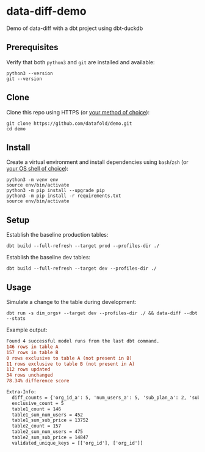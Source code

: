 # data-diff-demo
Demo of data-diff with a dbt project using dbt-duckdb

## Prerequisites

Verify that both `python3` and `git` are installed and available:
```shell
python3 --version
git --version
```

## Clone

Clone this repo using HTTPS (or [your method of choice](docs/clone.md)):

```shell
git clone https://github.com/datafold/demo.git
cd demo
```

</details>

## Install
Create a virtual environment and install dependencies using `bash`/`zsh` (or [your OS shell of choice](docs/virtual-environment.md)):

```shell
python3 -m venv env
source env/bin/activate
python3 -m pip install --upgrade pip
python3 -m pip install -r requirements.txt
source env/bin/activate
```

## Setup

Establish the baseline production tables:
```shell
dbt build --full-refresh --target prod --profiles-dir ./
```

Establish the baseline dev tables:
```shell
dbt build --full-refresh --target dev --profiles-dir ./
```

## Usage

Simulate a change to the table during development:
```
dbt run -s dim_orgs+ --target dev --profiles-dir ./ && data-diff --dbt --stats
```

Example output:
```diff
Found 4 successful model runs from the last dbt command.
146 rows in table A
157 rows in table B
0 rows exclusive to table A (not present in B)
11 rows exclusive to table B (not present in A)
112 rows updated
34 rows unchanged
78.34% difference score

Extra-Info:
  diff_counts = {'org_id_a': 5, 'num_users_a': 5, 'sub_plan_a': 2, 'sub_created_at_a': 2, 'sub_price_a': 2, 'created_at_a': 5}
  exclusive_count = 5
  table1_count = 146
  table1_sum_num_users = 452
  table1_sum_sub_price = 13752
  table2_count = 157
  table2_sum_num_users = 475
  table2_sum_sub_price = 14847
  validated_unique_keys = [['org_id'], ['org_id']]
```
